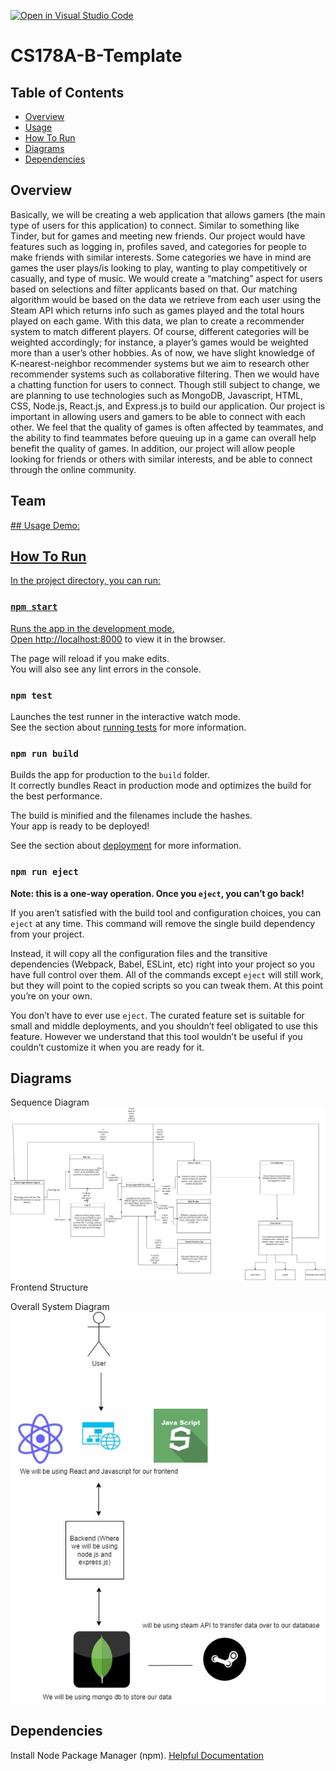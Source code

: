 [![Open in Visual Studio Code](https://classroom.github.com/assets/open-in-vscode-f059dc9a6f8d3a56e377f745f24479a46679e63a5d9fe6f495e02850cd0d8118.svg)](https://classroom.github.com/online_ide?assignment_repo_id=5819898&assignment_repo_type=AssignmentRepo)
# CS178A-B-Template

## Table of Contents
- [Overview](#overview)
- [Usage](#usage)
- [How To Run](#how-to-run)
- [Diagrams](#diagrams)
- [Dependencies](#dependencies)

## Overview
Basically, we will be creating a web application that allows gamers (the main type of users for this application) to connect. Similar to something like Tinder, but for games and meeting new friends. Our project would have features such as logging in, profiles saved, and categories for people to make friends with similar interests. Some categories we have in mind are games the user plays/is looking to play, wanting to play competitively or casually, and type of music. We would create a “matching” aspect for users based on selections and filter applicants based on that. 
  Our matching algorithm would be based on the data we retrieve from each user using the Steam API which returns info such as games played and the total hours played on each game. With this data, we plan to create a recommender system to match different players. Of course, different categories will be weighted accordingly; for instance, a player’s games would be weighted more than a user’s other hobbies. As of now, we have slight knowledge of K-nearest-neighbor recommender systems but we aim to research other recommender systems such as collaborative filtering. 
Then we would have a chatting function for users to connect. Though still subject to change, we are planning to use technologies such as MongoDB, Javascript, HTML, CSS, Node.js, React.js, and Express.js to build our application.
	Our project is important in allowing users and gamers to be able to connect with each other. We feel that the quality of games is often affected by teammates, and the ability to find teammates before queuing up in a game can overall help benefit the quality of games. In addition, our project will allow people looking for friends or others with similar interests, and be able to connect through the online community.


## Team
<a href="https://github.com/achen163" target="_blank">
  
<a href="https://github.com/sabroops" target="_blank">
  
<a href="https://github.com/steven-nguyen22" target="_blank">
## Usage
Demo: <Link to youtube video>

<Screenshot of application>

## How To Run
In the project directory, you can run:

### `npm start`

Runs the app in the development mode.<br />
Open [http://localhost:8000](http://localhost:8000) to view it in the browser.

The page will reload if you make edits.<br />
You will also see any lint errors in the console.

### `npm test`

Launches the test runner in the interactive watch mode.<br />
See the section about [running tests](https://facebook.github.io/create-react-app/docs/running-tests) for more information.

### `npm run build`

Builds the app for production to the `build` folder.<br />
It correctly bundles React in production mode and optimizes the build for the best performance.

The build is minified and the filenames include the hashes.<br />
Your app is ready to be deployed!

See the section about [deployment](https://facebook.github.io/create-react-app/docs/deployment) for more information.

### `npm run eject`

**Note: this is a one-way operation. Once you `eject`, you can’t go back!**

If you aren’t satisfied with the build tool and configuration choices, you can `eject` at any time. This command will remove the single build dependency from your project.

Instead, it will copy all the configuration files and the transitive dependencies (Webpack, Babel, ESLint, etc) right into your project so you have full control over them. All of the commands except `eject` will still work, but they will point to the copied scripts so you can tweak them. At this point you’re on your own.

You don’t have to ever use `eject`. The curated feature set is suitable for small and middle deployments, and you shouldn’t feel obligated to use this feature. However we understand that this tool wouldn’t be useful if you couldn’t customize it when you are ready for it.

## Diagrams

Sequence Diagram
![Sequence Diagram](https://github.com/CS-UCR/senior-design-project-lesalsa-james/blob/main/images/Gamersonly%20Sequence%20Diagram.jpg) 
Frontend Structure


Overall System Diagram
![Overall System Diagram](https://github.com/CS-UCR/senior-design-project-lesalsa-james/blob/main/images/System%20Diagram.jpg) 

## Dependencies
Install Node Package Manager (npm). [Helpful Documentation](https://www.npmjs.com/get-npm)

